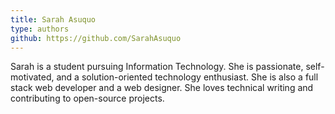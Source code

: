 ```yaml
---
title: Sarah Asuquo
type: authors
github: https://github.com/SarahAsuquo
---
```

Sarah is a student pursuing Information Technology. She is passionate, self-motivated, and a solution-oriented technology enthusiast. She is also a full stack web developer and a web designer. She loves technical writing and contributing to open-source projects.
